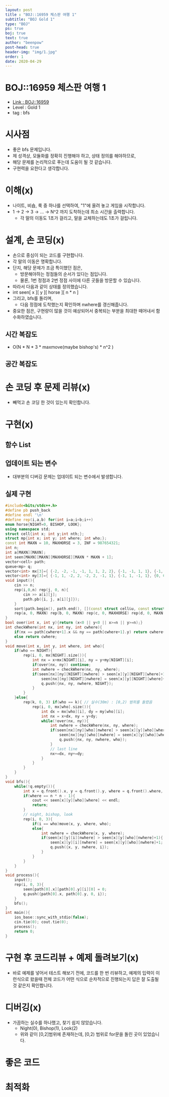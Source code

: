 ```yaml
---
layout: post
title : "BOJ::16959 체스판 여행 1"
subtitle: "BOJ Gold 1"
type: "BOJ"
ps: true
boj: true
text: true
author: "beenpow"
post-head: true
header-img: "img/1.jpg"
order: 1
date: 2020-04-29
---
```

# BOJ::16959 체스판 여행 1
- [Link : BOJ::16959](https://www.acmicpc.net/problem/16959)
- Level : Gold 1
- tag : bfs

# 시사점
- 좋은 bfs 문제입니다.
- 제 성격상, 모듈화를 정확히 진행해야 하고, 상태 정의를 해야하므로,
- 해당 문제를 논리적으로 푸는데 도움이 될 것 같습니다.
- 구현력을 요한다고 생각합니다.

# 이해(x)
- 나이트, 비숍, 룩 중 하나를 선택하여, "1"에 올려 놓고 게임을 시작합니다.
- 1 -> 2 -> 3 -> ... -> N^2 까지 도착하는데 최소 시간을 출력합니다.
  - 각 말의 이동도 1초가 걸리고, 말을 교체하는데도 1초가 걸립니다.

# 설계, 손 코딩(x)
- 손으로 중심이 되는 코드를 구현합니다.
- 각 말의 이동은 명확합니다.
- 단지, 해당 문제가 조금 특이했던 점은,
  - 방문해야하는 정점들의 순서가 있다는 점입니다.
  - 물론, 1번 정점과 2번 정점 사이에 다른 곳들을 방문할 수 있습니다.
- 따라서 다음과 같이 상태를 정의했습니다.
- int seen[ x ][ y ][ horse ][ n * n ]
- 그리고, bfs를 돌리며,
  - 다음 정점에 도착했는지 확인하며 nwhere를 갱신해줍니다.
- 중요한 점은, 구현량이 많을 것이 예상되어서 중복되는 부분을 최대한 떼어내서 함수화하였습니다.

## 시간 복잡도
- O(N * N * 3 * maxmove(maybe bishop's) * n^2 )

## 공간 복잡도

# 손 코딩 후 문제 리뷰(x)
- 빼먹고 손 코딩 한 것이 있는지 확인합니다.

# 구현(x)

## 함수 List 

## 업데이트 되는 변수
- 대부분의 디버깅 문제는 업데이트 되는 변수에서 발생합니다.

## 실제 구현 

```cpp
#include<bits/stdc++.h>
#define pb push_back
#define endl '\n'
#define rep(i,a,b) for(int i=a;i<b;i++)
enum horse{NIGHT=0, BISHOP, LOOK};
using namespace std;
struct cell{int x; int y;int nth;};
struct mp{int x; int y; int where; int who;};
const int MAXN = 10, MAXHORSE = 3, INF = 987654321;
int n;
int a[MAXN][MAXN];
int seen[MAXN][MAXN][MAXHORSE][MAXN * MAXN + 1];
vector<cell> path;
queue<mp> q;
vector<int> mx[3]={ {-2, -2, -1, -1, 1, 1, 2, 2}, {-1, -1, 1, 1}, {-1, 1, 0, 0} };
vector<int> my[3]={ {-1, 1, -2, 2, -2, 2, -1, 1}, {-1, 1, -1, 1}, {0, 0, -1, 1} };
void input(){
    cin >> n;
    rep(i,0,n) rep(j, 0, n){
        cin >> a[i][j];
        path.pb({i, j, a[i][j]});
    }
    sort(path.begin(), path.end(), [](const struct cell&u, const struct cell&v){return u.nth < v.nth;});
    rep(a, 0, MAXN) rep(b, 0, MAXN) rep(c, 0, MAXHORSE) rep(d, 0, MAXN * MAXN + 1) seen[a][b][c][d] = INF;
}
bool over(int x, int y){return (x<0 || y<0 || x>=n || y>=n);}
int checkWhere(int nx, int ny, int cwhere){
    if(nx == path[cwhere+1].x && ny == path[cwhere+1].y) return cwhere+1;
    else return cwhere;
}
void move(int x, int y, int where, int who){
    if(who == NIGHT){
        rep(i, 0, mx[NIGHT].size()){
            int nx = x+mx[NIGHT][i], ny = y+my[NIGHT][i];
            if(over(nx, ny)) continue;
            int nwhere = checkWhere(nx, ny, where);
            if(seen[nx][ny][NIGHT][nwhere] > seen[x][y][NIGHT][where]+1){
                seen[nx][ny][NIGHT][nwhere] = seen[x][y][NIGHT][where]+1;
                q.push({nx, ny, nwhere, NIGHT});
            }
        }
    }else{
        rep(k, 0, 3) if(who == k){ // 실수(30m) : [0,2) 범위를 돌렸음
            rep(i, 0, mx[who].size()){
                int dx = mx[who][i], dy = my[who][i];
                int nx = x+dx, ny = y+dy;
                while(!over(nx, ny)){
                    int nwhere = checkWhere(nx, ny, where);
                    if(seen[nx][ny][who][nwhere] > seen[x][y][who][where]+1){
                        seen[nx][ny][who][nwhere] = seen[x][y][who][where]+1;
                        q.push({nx, ny, nwhere, who});
                    }
                    // last line
                    nx+=dx, ny+=dy;
                }
            }
        }
    }
}
void bfs(){
    while(!q.empty()){
        int x = q.front().x, y = q.front().y, where = q.front().where, who = q.front().who; q.pop();
        if(where == n * n - 1){
            cout << seen[x][y][who][where] << endl;
            return;
        }
        // night, bishop, look
        rep(i, 0, 3){
            if(i == who)move(x, y, where, who);
            else{
                int nwhere = checkWhere(x, y, where);
                if(seen[x][y][i][nwhere] > seen[x][y][who][nwhere]+1){
                    seen[x][y][i][nwhere] = seen[x][y][who][nwhere]+1;
                    q.push({x, y, nwhere, i});
                }
            }
        }
    }
}
void process(){
    input();
    rep(i, 0, 3){
        seen[path[0].x][path[0].y][i][0] = 0;
        q.push({path[0].x, path[0].y, 0, i});
    }
    bfs();
}
int main(){
    ios_base::sync_with_stdio(false);
    cin.tie(0); cout.tie(0);
    process();
    return 0;
}
```
# 구현 후 코드리뷰 + 예제 돌려보기(x)
- 바로 예제를 넣어서 테스트 해보기 전에, 코드를 한 번 리뷰하고, 예제의 입력이 이런식으로 왔을때
  전체 코드가 어떤 식으로 순차적으로 진행되는지 답은 잘 도출될 것 같은지 확인합니다.

# 디버깅(x)
- 가끔하는 실수를 하나했고, 찾기 쉽지 않았습니다.
  - Night(0), Bishop(1), Look(2)
  - 위와 같이 [0,2]범위에 존재하는데, [0,2) 범위로 for문을 돌린 곳이 있었습니다.


# 좋은 코드

# 최적화
